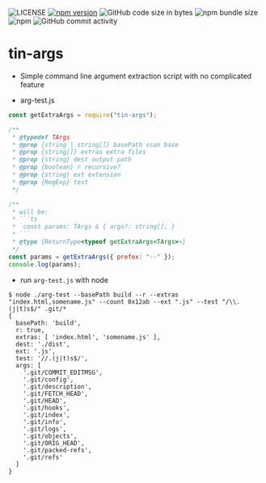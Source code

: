 ![LICENSE](https://img.shields.io/badge/Lisence-MIT-blue.svg)
[![npm version](https://badge.fury.io/js/tin-args.svg)](https://badge.fury.io/js/tin-args)
![GitHub code size in bytes](https://img.shields.io/github/languages/code-size/jeffy-g/tiny-args.svg?style=plastic)
![npm bundle size](https://img.shields.io/bundlephobia/min/tin-args?style=plastic)
![npm](https://img.shields.io/npm/dm/tin-args.svg?style=plastic)
![GitHub commit activity](https://img.shields.io/github/commit-activity/m/jeffy-g/tiny-args.svg?style=plastic)

# tin-args

  + Simple command line argument extraction script with no complicated feature

+ arg-test.js

```js
const getExtraArgs = require("tin-args");

/**
 * @typedef TArgs
 * @prop {string | string[]} basePath scan base
 * @prop {string[]} extras extra files
 * @prop {string} dest output path
 * @prop {boolean} r recursive?
 * @prop {string} ext extension
 * @prop {RegExp} test
 */

/**
 * will be:
 * ```ts
 *  const params: TArgs & { args?: string[]; }
 * ```
 * @type {ReturnType<typeof getExtraArgs<TArgs>>}
 */
const params = getExtraArgs({ prefex: "--" });
console.log(params);
```

+ run `arg-test.js` with node

```shell
$ node ./arg-test --basePath build --r --extras "index.html,somename.js" --count 0x12ab --ext ".js" --test "/\\.(j|t)s$/" .git/*
{
  basePath: 'build',
  r: true,
  extras: [ 'index.html', 'somename.js' ],
  dest: './dist',
  ext: '.js',
  test: '//.(j|t)s$/',
  args: [
    '.git/COMMIT_EDITMSG',
    '.git/config',
    '.git/description',
    '.git/FETCH_HEAD',
    '.git/HEAD',
    '.git/hooks',
    '.git/index',
    '.git/info',
    '.git/logs',
    '.git/objects',
    '.git/ORIG_HEAD',
    '.git/packed-refs',
    '.git/refs'
  ]
}
```
